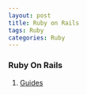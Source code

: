 ```yaml
---
layout: post
title: Ruby on Rails
tags: Ruby
categories: Ruby
---
```


### Ruby On Rails
1. [Guides](http://guides.rubyonrails.org/)
